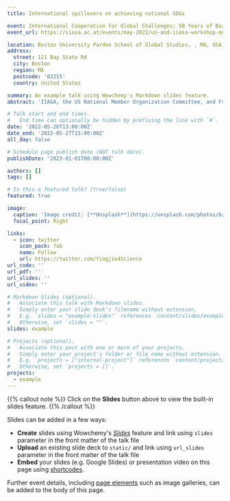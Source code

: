 ```yaml
---
title: International spillovers on achieving national SDGs

event: International Cooperation for Global Challenges: 50 Years of Building Research Bridges at IIASA
event_url: https://iiasa.ac.at/events/may-2022/us-and-iiasa-workshop-on-50-years-of-building-research-bridges

location: Boston University Pardee School of Global Studies, , MA, USA
address:
  street: 121 Bay State Rd
  city: Boston
  region: MA
  postcode: '02215'
  country: United States

summary: An example talk using Wowchemy's Markdown slides feature.
abstract: 'IIASA, the US National Member Organization Committee, and Friends of IIASA are organizing a one-day, in-person conference in Boston on 26 May. The program will highlight both the institute’s research accomplishments and its pioneering role as an instrument of science diplomacy. The day will celebrate the institute’s past, consider its future, and connect with a diverse assortment of people in the U.S. IIASA community.'

# Talk start and end times.
#   End time can optionally be hidden by prefixing the line with `#`.
date: '2022-05-26T13:00:00Z'
date_end: '2022-05-27T15:00:00Z'
all_day: false

# Schedule page publish date (NOT talk date).
publishDate: '2023-01-01T00:00:00Z'

authors: []
tags: []

# Is this a featured talk? (true/false)
featured: true

image:
  caption: 'Image credit: [**Unsplash**](https://unsplash.com/photos/bzdhc5b3Bxs)'
  focal_point: Right

links:
  - icon: twitter
    icon_pack: fab
    name: Follow
    url: https://twitter.com/Yingjie4Science
url_code: ''
url_pdf: ''
url_slides: ''
url_video: ''

# Markdown Slides (optional).
#   Associate this talk with Markdown slides.
#   Simply enter your slide deck's filename without extension.
#   E.g. `slides = "example-slides"` references `content/slides/example-slides.md`.
#   Otherwise, set `slides = ""`.
slides: example

# Projects (optional).
#   Associate this post with one or more of your projects.
#   Simply enter your project's folder or file name without extension.
#   E.g. `projects = ["internal-project"]` references `content/project/deep-learning/index.md`.
#   Otherwise, set `projects = []`.
projects:
  - example
---
```


{{% callout note %}}
Click on the **Slides** button above to view the built-in slides feature.
{{% /callout %}}

Slides can be added in a few ways:

- **Create** slides using Wowchemy's [_Slides_](https://wowchemy.com/docs/managing-content/#create-slides) feature and link using `slides` parameter in the front matter of the talk file
- **Upload** an existing slide deck to `static/` and link using `url_slides` parameter in the front matter of the talk file
- **Embed** your slides (e.g. Google Slides) or presentation video on this page using [shortcodes](https://wowchemy.com/docs/writing-markdown-latex/).

Further event details, including [page elements](https://wowchemy.com/docs/writing-markdown-latex/) such as image galleries, can be added to the body of this page.
